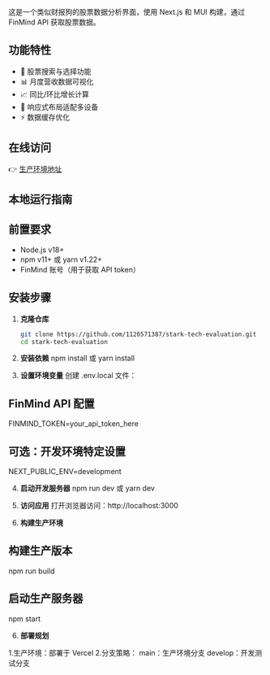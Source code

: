 


这是一个类似财报狗的股票数据分析界面，使用 Next.js 和 MUI 构建，通过 FinMind API 获取股票数据。


## 功能特性

- 🚀 股票搜索与选择功能
- 📊 月度营收数据可视化
- 📈 同比/环比增长计算
- 📱 响应式布局适配多设备
- ⚡ 数据缓存优化

## 在线访问

👉 [生产环境地址](https://stark-tech-evaluation.vercel.app/)  

## 本地运行指南

## 前置要求
- Node.js v18+
- npm v11+ 或 yarn v1.22+
- FinMind 账号（用于获取 API token）

## 安装步骤
1. **克隆仓库**
   ```bash
   git clone https://github.com/1126571387/stark-tech-evaluation.git
   cd stark-tech-evaluation

2. **​安装依赖**
npm install 或 yarn install

3. **​设置环境变量**
创建 .env.local 文件：
## FinMind API 配置
FINMIND_TOKEN=your_api_token_here

## 可选：开发环境特定设置
NEXT_PUBLIC_ENV=development

4. **​启动开发服务器**
npm run dev 或  yarn dev

5. **访问应用**
打开浏览器访问：http://localhost:3000

6. **​构建生产环境**
## 构建生产版本
npm run build

## 启动生产服务器
npm start

6. **​部署规划**

1.生产环境：部署于 Vercel
2.分支策略：
main：生产环境分支
develop：开发测试分支

